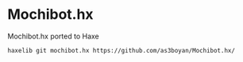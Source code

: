Mochibot.hx
==========

Mochibot.hx ported to Haxe

    haxelib git mochibot.hx https://github.com/as3boyan/Mochibot.hx/

